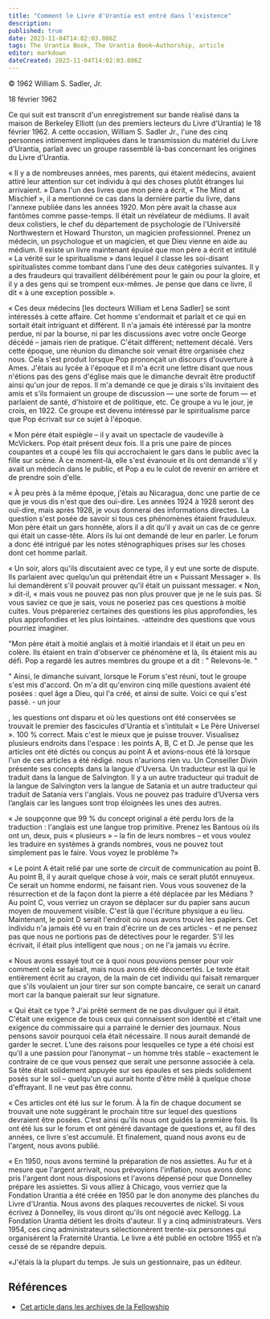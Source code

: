 ```yaml
---
title: "Comment le Livre d'Urantia est entré dans l'existence"
description: 
published: true
date: 2023-11-04T14:02:03.086Z
tags: The Urantia Book, The Urantia Book—Authorship, article
editor: markdown
dateCreated: 2023-11-04T14:02:03.086Z
---
```


<p class="v-card v-sheet theme--light grey lighten-3 px-2">© 1962 William S. Sadler, Jr.</p>

18 février 1962 

Ce qui suit est transcrit d'un enregistrement sur bande réalisé dans la maison de Berkeley Elliott (un des premiers lecteurs du Livre d'Urantia) le 18 février 1962. A cette occasion, William S. Sadler Jr., l'une des cinq personnes intimement impliquées dans le transmission du matériel du Livre d'Urantia, parlait avec un groupe rassemblé là-bas concernant les origines du Livre d'Urantia. 

« Il y a de nombreuses années, mes parents, qui étaient médecins, avaient attiré leur attention sur cet individu à qui des choses plutôt étranges lui arrivaient. » Dans l'un des livres que mon père a écrit, « The Mind at Mischief », il a mentionné ce cas dans la dernière partie du livre, dans l'annexe publiée dans les années 1920. Mon père avait la chasse aux fantômes comme passe-temps. Il était un révélateur de médiums. Il avait deux colistiers, le chef du département de psychologie de l'Université Northwestern et Howard Thurston, un magicien professionnel. Prenez un médecin, un psychologue et un magicien, et que Dieu vienne en aide au médium. Il existe un livre maintenant épuisé que mon père a écrit et intitulé « La vérité sur le spiritualisme » dans lequel il classe les soi-disant spiritualistes comme tombant dans l'une des deux catégories suivantes. Il y a des fraudeurs qui travaillent délibérément pour le gain ou pour la gloire, et il y a des gens qui se trompent eux-mêmes. Je pense que dans ce livre, il dit « à une exception possible ». 

« Ces deux médecins [les docteurs William et Lena Sadler] se sont intéressés à cette affaire. Cet homme s'endormait et parlait et ce qui en sortait était intriguant et différent. Il n'a jamais été intéressé par la montre perdue, ni par la bourse, ni par les discussions avec votre oncle George décédé – jamais rien de pratique. C'était différent; nettement décalé. Vers cette époque, une réunion du dimanche soir venait être organisée chez nous. Cela s'est produit lorsque Pop prononçait un discours d'ouverture à Ames. J'étais au lycée à l'époque et il m'a écrit une lettre disant que nous n'étions pas des gens d'église mais que le dimanche devrait être productif ainsi qu'un jour de repos. Il m'a demandé ce que je dirais s'ils invitaient des amis et s'ils formaient un groupe de discussion — une sorte de forum — et parlaient de santé, d'histoire et de politique, etc. Ce groupe a vu le jour, je crois, en 1922. Ce groupe est devenu intéressé par le spiritualisme parce que Pop écrivait sur ce sujet à l'époque.

« Mon père était espiègle – il y avait un spectacle de vaudeville à McVickers. Pop était présent deux fois. Il a pris une paire de pinces coupantes et a coupé les fils qui accrochaient le gars dans le public avec la fille sur scène. À ce moment-là, elle s'est évanouie et ils ont demandé s'il y avait un médecin dans le public, et Pop a eu le culot de revenir en arrière et de prendre soin d'elle. 

« À peu près à la même époque, j'étais au Nicaragua, donc une partie de ce que je vous dis n'est que des ouï-dire. Les années 1924 à 1928 seront des ouï-dire, mais après 1928, je vous donnerai des informations directes. La question s'est posée de savoir si tous ces phénomènes étaient frauduleux. Mon père était un gars honnête, alors il a dit qu'il y avait un cas de ce genre qui était un casse-tête. Alors ils lui ont demandé de leur en parler. Le forum a donc été intrigué par les notes sténographiques prises sur les choses dont cet homme parlait. 

« Un soir, alors qu'ils discutaient avec ce type, il y eut une sorte de dispute. Ils parlaient avec quelqu’un qui prétendait être un « Puissant Messager ». Ils lui demandèrent s'il pouvait prouver qu'il était un puissant messager. « Non, » dit-il, « mais vous ne pouvez pas non plus prouver que je ne le suis pas. Si vous saviez ce que je sais, vous ne poseriez pas ces questions à moitié cuites. Vous prépareriez certaines des questions les plus approfondies, les plus approfondies et les plus lointaines. -atteindre des questions que vous pourriez imaginer. 

"Mon père était à moitié anglais et à moitié irlandais et il était un peu en colère. Ils étaient en train d'observer ce phénomène et là, ils étaient mis au défi. Pop a regardé les autres membres du groupe et a dit : " Relevons-le. " 

" Ainsi, le dimanche suivant, lorsque le Forum s'est réuni, tout le groupe s'est mis d'accord. On m'a dit qu'environ cinq mille questions avaient été posées : quel âge a Dieu, qui l'a créé, et ainsi de suite. Voici ce qui s'est passé. - un jour 

, les questions ont disparu et où les questions ont été conservées se trouvait le premier des fascicules d'Urantia et s'intitulait « Le Père Universel ». 100 % correct. Mais c'est le mieux que je puisse trouver. Visualisez plusieurs endroits dans l'espace : les points A, B, C et D. Je pense que les articles ont été dictés ou conçus au point A et avions-nous été là lorsque l'un de ces articles a été rédigé. nous n'aurions rien vu. Un Conseiller Divin présente ses concepts dans la langue d'Uversa. Un traducteur est là qui le traduit dans la langue de Salvington. Il y a un autre traducteur qui traduit de la langue de Salvington vers la langue de Satania et un autre traducteur qui traduit de Satania vers l'anglais. Vous ne pouvez pas traduire d’Uversa vers l’anglais car les langues sont trop éloignées les unes des autres. 

« Je soupçonne que 99 % du concept original a été perdu lors de la traduction : l'anglais est une langue trop primitive. Prenez les Bantous où ils ont un, deux, puis « plusieurs » – la fin de leurs nombres – et vous voulez les traduire en systèmes à grands nombres, vous ne pouvez tout simplement pas le faire. Vous voyez le problème ?»

« Le point A était relié par une sorte de circuit de communication au point B. Au point B, il y aurait quelque chose à voir, mais ce serait plutôt ennuyeux. Ce serait un homme endormi, ne faisant rien. Vous vous souvenez de la résurrection et de la façon dont la pierre a été déplacée par les Médians ? Au point C, vous verriez un crayon se déplacer sur du papier sans aucun moyen de mouvement visible. C'est là que l'écriture physique a eu lieu. Maintenant, le point D serait l'endroit où nous avons trouvé les papiers. Cet individu n'a jamais été vu en train d'écrire un de ces articles - et ne pensez pas que nous ne portions pas de détectives pour le regarder. S'il les écrivait, il était plus intelligent que nous ; on ne l'a jamais vu écrire. 

« Nous avons essayé tout ce à quoi nous pouvions penser pour voir comment cela se faisait, mais nous avons été déconcertés. Le texte était entièrement écrit au crayon, de la main de cet individu qui faisait remarquer que s'ils voulaient un jour tirer sur son compte bancaire, ce serait un canard mort car la banque paierait sur leur signature. 

« Qui était ce type ? J'ai prêté serment de ne pas divulguer qui il était. C'était une exigence de tous ceux qui connaissent son identité et c'était une exigence du commissaire qui a parrainé le dernier des journaux. Nous pensons savoir pourquoi cela était nécessaire. Il nous aurait demandé de garder le secret. L’une des raisons pour lesquelles ce type a été choisi est qu’il a une passion pour l’anonymat – un homme très stable – exactement le contraire de ce que vous pensez que serait une personne associée à cela. Sa tête était solidement appuyée sur ses épaules et ses pieds solidement posés sur le sol – quelqu'un qui aurait honte d'être mêlé à quelque chose d'effrayant. Il ne veut pas être connu. 

« Ces articles ont été lus sur le forum. À la fin de chaque document se trouvait une note suggérant le prochain titre sur lequel des questions devraient être posées. C’est ainsi qu’ils nous ont guidés la première fois. Ils ont été lus sur le forum et ont généré davantage de questions et, au fil des années, ce livre s'est accumulé. Et finalement, quand nous avons eu de l'argent, nous avons publié. 

« En 1950, nous avons terminé la préparation de nos assiettes. Au fur et à mesure que l'argent arrivait, nous prévoyions l'inflation, nous avons donc pris l'argent dont nous disposions et l'avons dépensé pour que Donnelley prépare les assiettes. Si vous alliez à Chicago, vous verriez que la Fondation Urantia a été créée en 1950 par le don anonyme des planches du Livre d'Urantia. Nous avons des plaques recouvertes de nickel. Si vous écrivez à Donnelley, ils vous diront qu'ils ont négocié avec Kellogg. La Fondation Urantia détient les droits d'auteur. Il y a cinq administrateurs. Vers 1954, ces cinq administrateurs sélectionnèrent trente-six personnes qui organisèrent la Fraternité Urantia. Le livre a été publié en octobre 1955 et n’a cessé de se répandre depuis. 

«J'étais là la plupart du temps. Je suis un gestionnaire, pas un éditeur. 

## Références 

* [Cet article dans les archives de la Fellowship](https://urantiabook.org/How-the-Urantia-Book-Came-into-Existence)